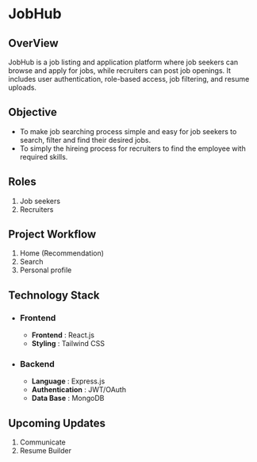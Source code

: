 # JobHub

## OverView
JobHub is a job listing and application platform where job seekers can browse and apply for jobs, while recruiters can post job openings. It includes user authentication, role-based access, job filtering, and resume uploads.

## Objective
- To make job searching process simple and easy for job seekers to search, filter and find their desired jobs.
- To simply the hireing  process for recruiters to find the employee with required skills.

## Roles
1. Job seekers
1. Recruiters

## Project Workflow
1. Home (Recommendation)
1. Search
1. Personal profile

## Technology Stack
- ### Frontend
    - **Frontend** : React.js
    - **Styling** : Tailwind CSS
- ### Backend
    - **Language** : Express.js
    - **Authentication** : JWT/OAuth
    - **Data Base** : MongoDB
    
## Upcoming Updates
1. Communicate 
1. Resume Builder

